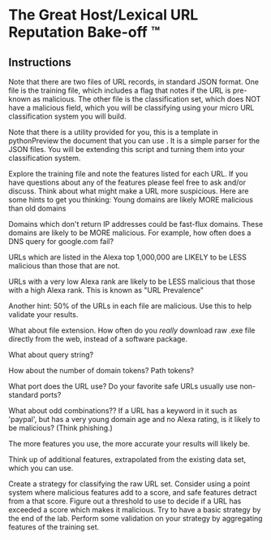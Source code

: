 # The Great Host/Lexical URL Reputation Bake-off ™

## Instructions

Note that there are two files of URL records, in standard JSON format. One file is the training file, which includes a flag that notes if the URL is pre-known as malicious. The other file is the classification set, which does NOT have a malicious field, which you will be classifying using your micro URL classification system you will build.

Note that there is a utility provided for you, this is a template in pythonPreview the document that you can use . It is a simple parser for the JSON files. You will be extending this script and turning them into your classification system.

Explore the training file and note the features listed for each URL. If you have questions about any of the features please feel free to ask and/or discuss.
Think about what might make a URL more suspicious. Here are some hints to get you thinking:
Young domains are likely MORE malicious than old domains

Domains which don't return IP addresses could be fast-flux domains. These domains are likely to be MORE malicious. For example, how often does a DNS query for google.com fail?

URLs which are listed in the Alexa top 1,000,000 are LIKELY to be LESS malicious than those that are not.

URLs with a very low Alexa rank are likely to be LESS malicious that those with a high Alexa rank. This is known as "URL Prevalence"

Another hint: 50% of the URLs in each file are malicious. Use this to help validate your results.

What about file extension. How often do you *really* download raw .exe file directly from the web, instead of a software package.

What about query string?

How about the number of domain tokens? Path tokens?

What port does the URL use? Do your favorite safe URLs usually use non-standard ports?

What about odd combinations?? If a URL has a keyword in it such as 'paypal', but has a very young domain age and no Alexa rating, is it likely to be malicious? (Think phishing.)

The more features you use, the more accurate your results will likely be.

Think up of additional features, extrapolated from the existing data set, which you can use.

Create a strategy for classifying the raw URL set. Consider using a point system where malicious features add to a score, and safe features detract from a that score. Figure out a threshold to use to decide if a URL has exceeded a score which makes it malicious. Try to have a basic strategy by the end of the lab.
Perform some validation on your strategy by aggregating features of the training set.
